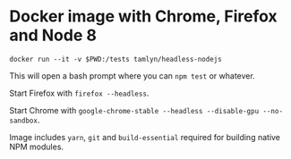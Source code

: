 # Docker image with Chrome, Firefox and Node 8

    docker run --it -v $PWD:/tests tamlyn/headless-nodejs

This will open a bash prompt where you can `npm test` or whatever.

Start Firefox with `firefox --headless`.

Start Chrome with `google-chrome-stable --headless --disable-gpu --no-sandbox`.

Image includes `yarn`, `git` and `build-essential` required for building native NPM modules.